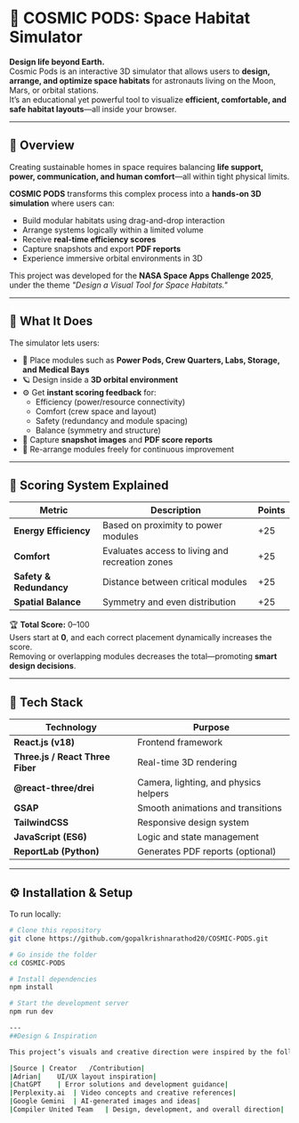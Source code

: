 # 🚀 COSMIC PODS: Space Habitat Simulator

**Design life beyond Earth.**  
Cosmic Pods is an interactive 3D simulator that allows users to **design, arrange, and optimize space habitats** for astronauts living on the Moon, Mars, or orbital stations.  
It’s an educational yet powerful tool to visualize **efficient, comfortable, and safe habitat layouts**—all inside your browser.

---

## 🌌 Overview

Creating sustainable homes in space requires balancing **life support, power, communication, and human comfort**—all within tight physical limits.

**COSMIC PODS** transforms this complex process into a **hands-on 3D simulation** where users can:
- Build modular habitats using drag-and-drop interaction  
- Arrange systems logically within a limited volume  
- Receive **real-time efficiency scores**  
- Capture snapshots and export **PDF reports**  
- Experience immersive orbital environments in 3D  

This project was developed for the **NASA Space Apps Challenge 2025**, under the theme *"Design a Visual Tool for Space Habitats."*

---

## 🧠 What It Does

The simulator lets users:
- 🧩 Place modules such as **Power Pods, Crew Quarters, Labs, Storage, and Medical Bays**
- 🪐 Design inside a **3D orbital environment**
- ⚙️ Get **instant scoring feedback** for:
  - Efficiency (power/resource connectivity)
  - Comfort (crew space and layout)
  - Safety (redundancy and module spacing)
  - Balance (symmetry and structure)
- 📸 Capture **snapshot images** and **PDF score reports**
- 🔄 Re-arrange modules freely for continuous improvement

---

## 🧩 Scoring System Explained

| Metric | Description | Points |
|---------|--------------|--------|
| **Energy Efficiency** | Based on proximity to power modules | +25 |
| **Comfort** | Evaluates access to living and recreation zones | +25 |
| **Safety & Redundancy** | Distance between critical modules | +25 |
| **Spatial Balance** | Symmetry and even distribution | +25 |

🏆 **Total Score:** 0–100  
Users start at **0**, and each correct placement dynamically increases the score.  
Removing or overlapping modules decreases the total—promoting **smart design decisions**.

---

## 🧭 Tech Stack

| Technology | Purpose |
|-------------|----------|
| **React.js (v18)** | Frontend framework |
| **Three.js / React Three Fiber** | Real-time 3D rendering |
| **@react-three/drei** | Camera, lighting, and physics helpers |
| **GSAP** | Smooth animations and transitions |
| **TailwindCSS** | Responsive design system |
| **JavaScript (ES6)** | Logic and state management |
| **ReportLab (Python)** | Generates PDF reports (optional) |

---

## ⚙️ Installation & Setup

To run locally:

```bash
# Clone this repository
git clone https://github.com/gopalkrishnarathod20/COSMIC-PODS.git

# Go inside the folder
cd COSMIC-PODS

# Install dependencies
npm install

# Start the development server
npm run dev

---
##Design & Inspiration

This project’s visuals and creative direction were inspired by the following amazing sources and creators:

|Source | Creator	/Contribution|
|Adrian|	UI/UX layout inspiration|
|ChatGPT	| Error solutions and development guidance|
|Perplexity.ai	| Video concepts and creative references|
|Google Gemini	| AI-generated images and ideas|
|Compiler United Team	| Design, development, and overall direction|



